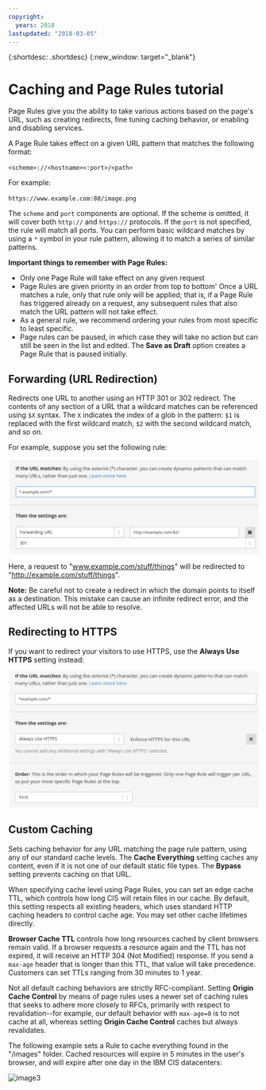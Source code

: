 ```yaml
---
copyright:
  years: 2018
lastupdated: "2018-03-05"
---
```


{:shortdesc: .shortdesc}
{:new_window: target="_blank"}

# Caching and Page Rules tutorial

Page Rules give you the ability to take various actions based on the page's URL, such as creating redirects, fine tuning caching behavior, or enabling and disabling services.

A Page Rule takes effect on a given URL pattern that matches the following format:

`<scheme>://<hostname><:port>/<path>`

For example:

`https://www.example.com:80/image.png`

The `scheme` and `port` components are optional. If the scheme is omitted, it will cover both `http://` and `https://` protocols. If the `port` is not specified, the rule will match all ports. You can perform basic wildcard matches by using a `*` symbol in your rule pattern, allowing it to match a series of similar patterns.

**Important things to remember with Page Rules:**

 * Only one Page Rule will take effect on any given request
 * Page Rules are given priority in an order from top to bottom' Once a URL matches a rule, only that rule only will be applied; that is, if a Page Rule has triggered already on a request, any subsequent rules that also match the URL pattern will not take effect. 
 * As a general rule, we recommend ordering your rules from most specific to least specific.
 * Page rules can be paused, in which case they will take no action but can still be seen in the list and edited. The **Save as Draft** option creates a Page Rule that is paused initially.


## Forwarding (URL Redirection)
Redirects one URL to another using an HTTP 301 or 302 redirect. The contents of any section of a URL that a wildcard matches can be referenced using `$X` syntax. The `X` indicates the index of a glob in the pattern: `$1` is replaced with the first wildcard match,  `$2` with the second wildcard match, and so on.

For example, suppose you set the following rule:

![image](images/url-redirection-example.png)

Here, a request to "www.example.com/stuff/things" will be redirected to "http://example.com/stuff/things".

**Note:** Be careful not to create a redirect in which the domain points to itself as a destination. This mistake can cause an infinite redirect error, and the affected URLs will not be able to resolve.


## Redirecting to HTTPS
If you want to redirect your visitors to use HTTPS, use the **Always Use HTTPS** setting instead:

![image2](images/url-matching-patterns.png)


## Custom Caching
Sets caching behavior for any URL matching the page rule pattern, using any of our standard cache levels. The **Cache Everything** setting caches any content, even if it is not one of our default static file types. The **Bypass** setting prevents caching on that URL.

When specifying cache level using Page Rules, you can set an edge cache TTL, which controls how long CIS will retain files in our cache. By default, this setting respects all existing headers, which uses standard HTTP caching headers to control cache age. You may set other cache lifetimes directly.

**Browser Cache TTL** controls how long resources cached by client browsers remain valid. If a browser requests a resource again and the TTL has not expired, it will receive an HTTP 304 (Not Modified) response. If you send a `max-age` header that is longer than this TTL, that value will take precedence. Customers can set TTLs ranging from 30 minutes to 1 year.

Not all default caching behaviors are strictly RFC-compliant. Setting **Origin Cache Control** by means of page rules uses a newer set of caching rules that seeks to adhere more closely to RFCs, primarily with respect to revalidation--for example, our default behavior with `max-age=0` is to not cache at all, whereas setting **Origin Cache Control** caches but always revalidates.

The following example sets a Rule to cache everything found in the "/images" folder. Cached resources will expire in 5 minutes in the user's browser, and will expire after one day in the IBM CIS datacenters:

![image3](url-example.png)
